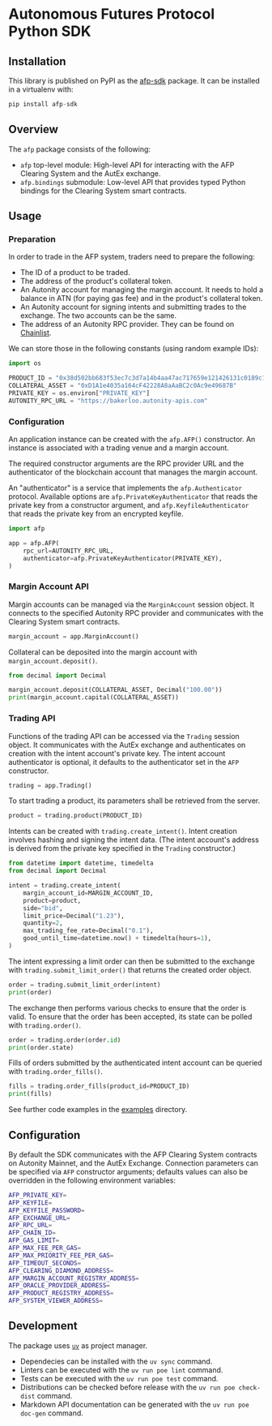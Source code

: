 # Autonomous Futures Protocol Python SDK

## Installation

This library is published on PyPI as the [afp-sdk](https://pypi.org/project/afp-sdk/)
package. It can be installed in a virtualenv with:

```py
pip install afp-sdk
```

## Overview

The `afp` package consists of the following:

- `afp` top-level module: High-level API for interacting with the AFP Clearing
  System and the AutEx exchange.
- `afp.bindings` submodule: Low-level API that provides typed Python bindings
  for the Clearing System smart contracts.

## Usage

### Preparation

In order to trade in the AFP system, traders need to prepare the following:

- The ID of a product to be traded.
- The address of the product's collateral token.
- An Autonity account for managing the margin account. It needs to hold a
  balance in ATN (for paying gas fee) and in the product's collateral token.
- An Autonity account for signing intents and submitting trades to the
  exchange. The two accounts can be the same.
- The address of an Autonity RPC provider. They can be found on
  [Chainlist](https://chainlist.org/?search=autonity).

We can store those in the following constants (using random example IDs):

```py
import os

PRODUCT_ID = "0x38d502bb683f53ec7c3d7a14b4aa47ac717659e121426131c0189c15bf4b9460"
COLLATERAL_ASSET = "0xD1A1e4035a164cF42228A8aAaBC2c0Ac9e49687B"
PRIVATE_KEY = os.environ["PRIVATE_KEY"]
AUTONITY_RPC_URL = "https://bakerloo.autonity-apis.com"
```

### Configuration

An application instance can be created with the `afp.AFP()` constructor. An instance
is associated with a trading venue and a margin account.

The required constructor arguments are the RPC provider URL and the authenticator of
the blockchain account that manages the margin account.

An "authenticator" is a service that implements the `afp.Authenticator` protocol.
Available options are `afp.PrivateKeyAuthenticator` that reads the private key
from a constructor argument, and `afp.KeyfileAuthenticator` that reads the private
key from an encrypted keyfile.

```py
import afp

app = afp.AFP(
    rpc_url=AUTONITY_RPC_URL,
    authenticator=afp.PrivateKeyAuthenticator(PRIVATE_KEY),
)
```

### Margin Account API

Margin accounts can be managed via the `MarginAccount` session object. It
connects to the specified Autonity RPC provider and communicates with the
Clearing System smart contracts.

```py
margin_account = app.MarginAccount()
```

Collateral can be deposited into the margin account with `margin_account.deposit()`.

```py
from decimal import Decimal

margin_account.deposit(COLLATERAL_ASSET, Decimal("100.00"))
print(margin_account.capital(COLLATERAL_ASSET))
```

### Trading API

Functions of the trading API can be accessed via the `Trading` session object.
It communicates with the AutEx exchange and authenticates on creation with the
intent account's private key. The intent account authenticator is optional, it
defaults to the authenticator set in the `AFP` constructor.

```py
trading = app.Trading()
```

To start trading a product, its parameters shall be retrieved from the server.

```py
product = trading.product(PRODUCT_ID)
```

Intents can be created with `trading.create_intent()`. Intent creation involves
hashing and signing the intent data. (The intent account's address is derived
from the private key specified in the `Trading` constructor.)

```py
from datetime import datetime, timedelta
from decimal import Decimal

intent = trading.create_intent(
    margin_account_id=MARGIN_ACCOUNT_ID,
    product=product,
    side="bid",
    limit_price=Decimal("1.23"),
    quantity=2,
    max_trading_fee_rate=Decimal("0.1"),
    good_until_time=datetime.now() + timedelta(hours=1),
)
```

The intent expressing a limit order can then be submitted to the exchange with
`trading.submit_limit_order()` that returns the created order object.

```py
order = trading.submit_limit_order(intent)
print(order)
```

The exchange then performs various checks to ensure that the order is valid. To
ensure that the order has been accepted, its state can be polled with
`trading.order()`.

```py
order = trading.order(order.id)
print(order.state)
```

Fills of orders submitted by the authenticated intent account can be queried
with `trading.order_fills()`.

```py
fills = trading.order_fills(product_id=PRODUCT_ID)
print(fills)
```

See further code examples in the [examples](./examples/) directory.

## Configuration

By default the SDK communicates with the AFP Clearing System contracts on
Autonity Mainnet, and the AutEx Exchange. Connection parameters can be
specified via `AFP` constructor arguments; defaults values can also be
overridden in the following environment variables:

```sh
AFP_PRIVATE_KEY=
AFP_KEYFILE=
AFP_KEYFILE_PASSWORD=
AFP_EXCHANGE_URL=
AFP_RPC_URL=
AFP_CHAIN_ID=
AFP_GAS_LIMIT=
AFP_MAX_FEE_PER_GAS=
AFP_MAX_PRIORITY_FEE_PER_GAS=
AFP_TIMEOUT_SECONDS=
AFP_CLEARING_DIAMOND_ADDRESS=
AFP_MARGIN_ACCOUNT_REGISTRY_ADDRESS=
AFP_ORACLE_PROVIDER_ADDRESS=
AFP_PRODUCT_REGISTRY_ADDRESS=
AFP_SYSTEM_VIEWER_ADDRESS=
```

## Development

The package uses [`uv`](https://docs.astral.sh/uv/) as project manager.

- Dependecies can be installed with the `uv sync` command.
- Linters can be executed with the `uv run poe lint` command.
- Tests can be executed with the `uv run poe test` command.
- Distributions can be checked before release with the `uv run poe check-dist` command.
- Markdown API documentation can be generated with the `uv run poe doc-gen` command.
